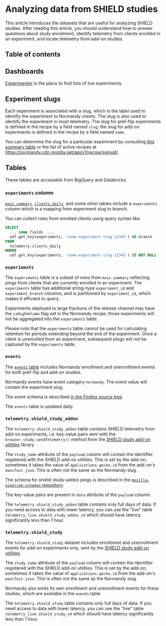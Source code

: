 # Analyzing data from SHIELD studies

This article introduces the datasets that are useful for analyzing SHIELD studies.
After reading this article,
you should understand how to answer questions about
study enrollment,
identify telemetry from clients enrolled in an experiment,
and locate telemetry from add-on studies.

## Table of contents

<!-- toc -->

## Dashboards

[Experimenter] is the place to find lists of live experiments.

[Experimenter]: https://experimenter.services.mozilla.com/

## Experiment slugs

Each experiment is associated with a slug,
which is the label used to identify the experiment to Normandy clients.
The slug is also used to identify the experiment in most telemetry.
The slug for pref-flip experiments is defined in the recipe by a field named `slug`;
the slug for add-on experiments is defined in the recipe by a field named `name`.

You can determine the slug for a particular experiment by consulting
[this summary table](https://metrics.mozilla.com/~sguha/report/normandy_recipes.html)
or the list of active recipes at
https://normandy.cdn.mozilla.net/api/v1/recipe/signed/.

## Tables

These tables are accessible from BigQuery and Databricks.

### `experiments` column

[`main_summary`](batch_view/main_summary/reference.md),
[`clients_daily`](batch_view/clients_daily/reference.md),
and some other tables
include a `experiments` column
which is a mapping from experiment slug to branch.

You can collect rows from enrolled clients using query syntax like:

```sql
SELECT
  ... some fields ...,
  udf.get_key(experiments, 'some-experiment-slug-12345') AS branch
FROM
  telemetry.clients_daily
WHERE
  udf.get_key(experiments, 'some-experiment-slug-12345') IS NOT NULL
```

### `experiments`

The `experiments` table is a subset of rows from `main_summary`
reflecting pings from clients that are currently enrolled in an experiment.
The `experiments` table has additional string-type
`experiment_id` and `experiment_branch` columns,
and is partitioned by `experiment_id`, which makes it efficient to query.

Experiments deployed to large fractions of the release channel
may have the `isHighVolume` flag set in the Normandy recipe;
those experiments will not be aggregated into the `experiments` table.

Please note that the `experiments` table cannot be used
for calculating retention for periods extending beyond
the end of the experiment.
Once a client is unenrolled from an experiment,
subsequent pings will not be captured by the `experiments` table.

### `events`

The [`events` table](batch_view/events/reference.md) includes
Normandy enrollment and unenrollment events
for both pref-flip and add-on studies.

Normandy events have event category `normandy`.
The event value will contain the experiment slug.

The event schema is described
[in the Firefox source tree](https://hg.mozilla.org/mozilla-central/file/tip/toolkit/components/normandy/lib/TelemetryEvents.jsm).

The `events` table is updated daily.

### `telemetry.shield_study_addon`

The `telemetry.shield_study_addon` table contains SHIELD telemetry from add-on experiments,
i.e. key-value pairs sent with the
`browser.study.sendTelemetry()` method from the
[SHIELD study add-on utilities](https://github.com/mozilla/shield-studies-addon-utils/)
library.

The `study_name` attribute of the `payload` column will contain the identifier
registered with the SHIELD add-on utilities.
This is set by the add-on; sometimes it takes the value of
`applications.gecko.id` from the add-on's `manifest.json`.
This is often not the same as the Normandy slug.

The schema for shield-study-addon pings is described in the
[`mozilla-pipeline-schemas` repository](https://github.com/mozilla-services/mozilla-pipeline-schemas/tree/master/schemas/telemetry/shield-study-addon).

The key-value pairs are present in `data` attribute of the `payload` column.

The `telemetry.shield_study_addon` table contains only full days of data.
If you need access to data with lower latency, you can use the "live" table
`telemetry_live.shield_study_addon_v4` which should have latency significantly
less than 1 hour.

### `telemetry.shield_study`

The `telemetry.shield_study` dataset includes
enrollment and unenrollment events for add-on experiments only,
sent by the [SHIELD study add-on utilities](https://github.com/mozilla/shield-studies-addon-utils/).

The `study_name` attribute of the `payload` column will contain the identifier
registered with the SHIELD add-on utilities.
This is set by the add-on; sometimes it takes the value of
`applications.gecko.id` from the add-on's `manifest.json`.
This is often not the same as the Normandy slug.

Normandy also emits its own enrollment and unenrollment events for these studies,
which are available in the `events` table.

The `telemetry.shield_study` table contains only full days of data.
If you need access to data with lower latency, you can use the "live" table
`telemetry_live.shield_study_v4` which should have latency significantly
less than 1 hour.
